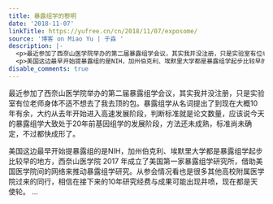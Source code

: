 ```yaml
---
title: 暴露组学的黎明
date: '2018-11-07'
linkTitle: https://yufree.cn/cn/2018/11/07/exposome/
source: '博客 on Miao Yu | 于淼 '
description: |-
  <p>最近参加了西奈山医学院举办的第二届暴露组学会议，其实我并没注册，只是实验室有位老师身体不适不想去了我去顶的包。暴露组学从名词提出了到现在大概10年有余，大约从去年开始进入高速发展阶段，判断标准就是论文数量，应该说今天的暴露组学大致处于20年前基因组学的发展阶段，方法还未成熟，标准尚未确定，不过都快成形了。</p>
  <p>美国这边最早开始提暴露组的是NIH，加州伯克利、埃默里大学都是暴露组学起步比较早的地方，西奈山医学院 2017 年成立了美国第一家暴露组学研究所，借助美国医学院间的网络来推动暴露组学研究。从参会情况看也是很多其他高校附属医学院过来的同行，相信在接下来的10年研究经费与成果可能出现井喷，现在都是天使轮。 ...
disable_comments: true
---
```

<p>最近参加了西奈山医学院举办的第二届暴露组学会议，其实我并没注册，只是实验室有位老师身体不适不想去了我去顶的包。暴露组学从名词提出了到现在大概10年有余，大约从去年开始进入高速发展阶段，判断标准就是论文数量，应该说今天的暴露组学大致处于20年前基因组学的发展阶段，方法还未成熟，标准尚未确定，不过都快成形了。</p>
<p>美国这边最早开始提暴露组的是NIH，加州伯克利、埃默里大学都是暴露组学起步比较早的地方，西奈山医学院 2017 年成立了美国第一家暴露组学研究所，借助美国医学院间的网络来推动暴露组学研究。从参会情况看也是很多其他高校附属医学院过来的同行，相信在接下来的10年研究经费与成果可能出现井喷，现在都是天使轮。 ...
